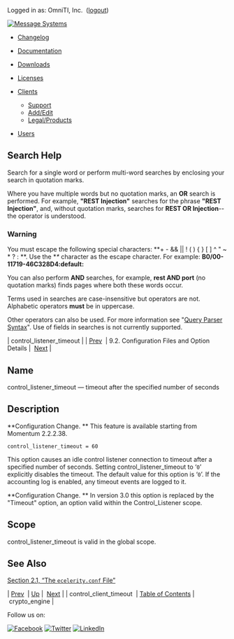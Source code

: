 Logged in as: OmniTI, Inc.  ([logout](https://support.messagesystems.com/logout.php))

[![Message Systems](https://support.messagesystems.com/images/ms-white205.png)](https://support.messagesystems.com/start.php) 

*   [Changelog](https://support.messagesystems.com/start.php?show=changelog)
*   [Documentation](https://support.messagesystems.com/docs/)
*   [Downloads](https://support.messagesystems.com/start.php)

*   [Licenses](https://support.messagesystems.com/license_summary.php)
*   <a href="">Clients</a>
    *   [Support](https://support.messagesystems.com/cs.php)
    *   [Add/Edit](https://support.messagesystems.com/edit_client.php)
    *   [Legal/Products](https://support.messagesystems.com/edit_products.php)
*   [Users](https://support.messagesystems.com/edit_customer.php)

## Search Help

Search for a single word or perform multi-word searches by enclosing your search in quotation marks.

Where you have multiple words but no quotation marks, an **OR** search is performed. For example, **"REST Injection"** searches for the phrase **"REST Injection"**, and, without quotation marks, searches for **REST OR Injection**--the operator is understood.

### Warning

You must escape the following special characters: **+ - && || ! ( ) { } [ ] ^ " ~ * ? : \**. Use the **\** character as the escape character. For example: **B0/00-11719-46C328D4\:default\:**

You can also perform **AND** searches, for example, **rest AND port** (no quotation marks) finds pages where both these words occur.

Terms used in searches are case-insensitive but operators are not. Alphabetic operators **must** be in uppercase.

Other operators can also be used. For more information see "[Query Parser Syntax](https://lucene.apache.org/core/old_versioned_docs/versions/3_0_0/queryparsersyntax.html)". Use of fields in searches is not currently supported.

| control_listener_timeout |
| [Prev](conf.ref.control_client_timeout.php)  | 9.2. Configuration Files and Option Details |  [Next](conf.ref.crypto_engine.php) |

<a name="conf.ref.control_listener_timeout"></a>
## Name

control_listener_timeout — timeout after the specified number of seconds

<a name="idp4716832"></a>
## Description

**Configuration Change. ** This feature is available starting from Momentum 2.2.2.38.

`control_listener_timeout = 60`

This option causes an idle control listener connection to timeout after a specified number of seconds. Setting control_listener_timeout to ‘`0`’ explicitly disables the timeout. The default value for this option is ‘`0`’. If the accounting log is enabled, any timeout events are logged to it.

**Configuration Change. ** In version 3.0 this option is replaced by the "Timeout" option, an option valid within the Control_Listener scope.

<a name="idp4725248"></a>
## Scope

control_listener_timeout is valid in the global scope.

<a name="idp4726896"></a>
## See Also

[Section 2.1, “The `ecelerity.conf` File”](conf.ecelerity.conf.php "2.1. The ecelerity.conf File")

| [Prev](conf.ref.control_client_timeout.php)  | [Up](conf.ref.files.php) |  [Next](conf.ref.crypto_engine.php) |
| control_client_timeout  | [Table of Contents](index.php) |  crypto_engine |

Follow us on:

[![Facebook](https://support.messagesystems.com/images/icon-facebook.png)](http://www.facebook.com/messagesystems) [![Twitter](https://support.messagesystems.com/images/icon-twitter.png)](http://twitter.com/#!/MessageSystems) [![LinkedIn](https://support.messagesystems.com/images/icon-linkedin.png)](http://www.linkedin.com/company/message-systems)